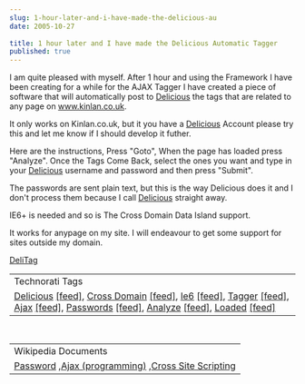 ```yaml
---
slug: 1-hour-later-and-i-have-made-the-delicious-au
date: 2005-10-27
 
title: 1 hour later and I have made the Delicious Automatic Tagger
published: true
---
```

I am quite pleased with myself.  After 1 hour and using the Framework I have been creating for a while for the AJAX Tagger I have created a piece of software that will automatically post to <a href="http://del.icio.us">Delicious</a> the tags that are related to any page on <a href="http://www.kinlan.co.uk" title="www.kinlan.co.uk">www.kinlan.co.uk</a>.<p />It only works on Kinlan.co.uk, but it you have a <a href="http://del.icio.us">Delicious</a> Account please try this and let me know if I should develop it futher.<p />Here are the instructions, Press "Goto", When the page has loaded press "Analyze".  Once the Tags Come Back, select the ones you want and type in your <a href="http://del.icio.us">Delicious</a> username and password and then press "Submit".<p />The passwords are sent plain text, but this is the way Delicious does it and I don't process them because I call <a href="http://del.icio.us">Delicious</a> straight away.<p />IE6+ is needed and so is The Cross Domain Data Island support.<p />It works for anypage on my site.  I will endeavour to get some support for sites outside my domain.<p /><a href="http://www.kinlan.co.uk/AjaxExperiments/DeliTag" title="DeliTag">DeliTag</a><p /><table class="TechnoratiHead TagHeader">
<tr><td>Technorati Tags</td></tr>
<tr class="Technorati"><td>
<a href="https://paul.kinlan.me/tags/Delicious" class="Tag" rel="tag">Delicious</a> <a href="http://feeds.technorati.com/feed/posts/tag/Delicious" class="Tag">[feed]</a>, <a href="https://paul.kinlan.me/tags/Cross%20Domain" class="Tag" rel="tag">Cross Domain</a> <a href="http://feeds.technorati.com/feed/posts/tag/Cross%20Domain" class="Tag">[feed]</a>, <a href="https://paul.kinlan.me/tags/Ie6" class="Tag" rel="tag">Ie6</a> <a href="http://feeds.technorati.com/feed/posts/tag/Ie6" class="Tag">[feed]</a>, <a href="https://paul.kinlan.me/tags/Tagger" class="Tag" rel="tag">Tagger</a> <a href="http://feeds.technorati.com/feed/posts/tag/Tagger" class="Tag">[feed]</a>, <a href="https://paul.kinlan.me/tags/Ajax" class="Tag" rel="tag">Ajax</a> <a href="http://feeds.technorati.com/feed/posts/tag/Ajax" class="Tag">[feed]</a>, <a href="https://paul.kinlan.me/tags/Passwords" class="Tag" rel="tag">Passwords</a> <a href="http://feeds.technorati.com/feed/posts/tag/Passwords" class="Tag">[feed]</a>, <a href="https://paul.kinlan.me/tags/Analyze" class="Tag" rel="tag">Analyze</a> <a href="http://feeds.technorati.com/feed/posts/tag/Analyze" class="Tag">[feed]</a>, <a href="https://paul.kinlan.me/tags/Loaded" class="Tag" rel="tag">Loaded</a> <a href="http://feeds.technorati.com/feed/posts/tag/Loaded" class="Tag">[feed]</a>
</td></tr>
</table><br /><table class="TechnoratiHead TagHeader">
<tr><td>Wikipedia Documents</td></tr>
<tr class="Technorati"><td>
<a href="http://en.wikipedia.org/wiki/Password">Password</a> ,<a href="http://en.wikipedia.org/wiki/Ajax_(programming)">Ajax (programming)</a> ,<a href="http://en.wikipedia.org/wiki/Cross-site_scripting">Cross Site Scripting</a>
</td></tr>
</table><div class="blogger-post-footer"><img class="posterous_download_image" src="https://blogger.googleusercontent.com/tracker/8109338-113044496179304900?l=www.kinlan.co.uk%2Findex.html" height="1" alt="" width="1" /></div>


